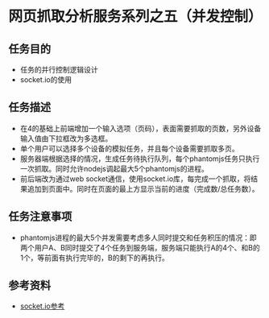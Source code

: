 
# 网页抓取分析服务系列之五（并发控制）

## 任务目的
- 任务的并行控制逻辑设计
- socket.io的使用
## 任务描述
- 在4的基础上前端增加一个输入选项（页码），表面需要抓取的页数，另外设备输入值由下拉框改为多选框。
- 单个用户可以选择多个设备的模拟任务，并且每个设备需要抓取多页。
- 服务器端根据选择的情况，生成任务待执行队列，每个phantomjs任务只执行一次抓取。同时允许nodejs调起最大5个phantomjs的进程。
- 前后端改为通过web socket通信，使用socket.io库，每完成一个抓取，将结果追加到页面中。同时在页面的最上方显示当前的进度（完成数/总任务数）。
## 任务注意事项
- phantomjs进程的最大5个并发需要考虑多人同时提交和任务积压的情况：即两个用户A、B同时提交了4个任务到服务端，服务端只能执行A的4个、和B的1个，等前面有执行完毕的，B的剩下的再执行。
## 参考资料
- [socket.io参考][1]


  [1]: https://cnodejs.org/topic/50a1fcc7637ffa4155b5a264